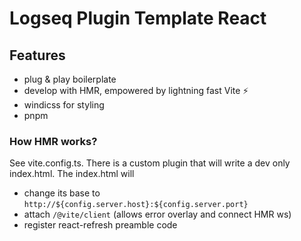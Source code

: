 # Logseq Plugin Template React

## Features

- plug & play boilerplate
- develop with HMR, empowered by lightning fast Vite ⚡
- windicss for styling
- pnpm

### How HMR works?

See vite.config.ts. There is a custom plugin that will write a dev only index.html.
The index.html will

- change its base to `http://${config.server.host}:${config.server.port}`
- attach `/@vite/client` (allows error overlay and connect HMR ws)
- register react-refresh preamble code

